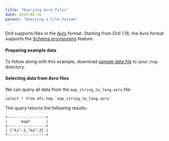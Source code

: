 ```yaml
---
title: "Querying Avro Files"
date: 2019-04-16
parent: "Querying a File System"
---
```


Drill supports files in the [Avro](https://avro.apache.org/) format.
Starting from Drill 1.18, the Avro format supports the [Schema provisioning]({{site.baseurl}}/docs/create-or-replace-schema/#usage-notes) feature.

#### Preparing example data

To follow along with this example, download [sample data file](https://github.com/apache/drill/blob/master/exec/java-exec/src/test/resources/avro/map_string_to_long.avro)
 to your `/tmp` directory.

#### Selecting data from Avro files

We can query all data from the `map_string_to_long.avro` file:

```
select * from dfs.tmp.`map_string_to_long.avro`
```

The query returns the following results:

```
+-----------------+
|      mapf       |
+-----------------+
| {"ki":1,"ka":2} |
+-----------------+
```